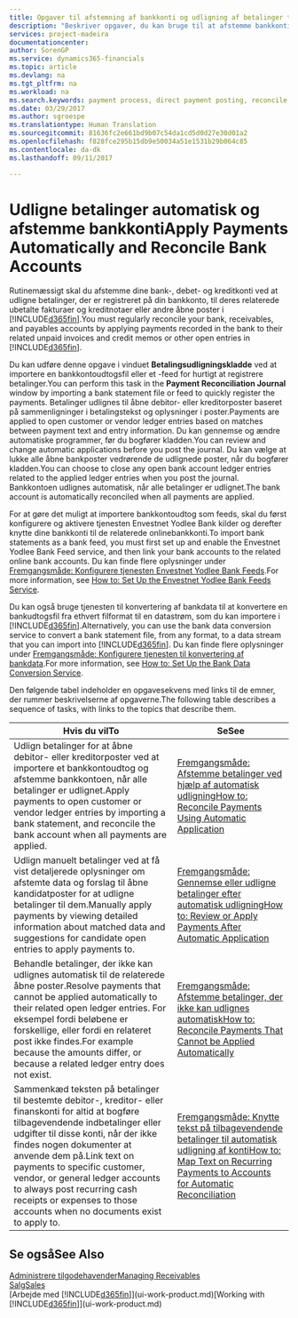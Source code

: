 ```yaml
---
title: Opgaver til afstemning af bankkonti og udligning af betalinger til relaterede poster | Microsoft Docs
description: "Beskriver opgaver, du kan bruge til at afstemme bankkonti, tilgodehavender og skyldige beløb, bogføre indbetalinger eller udgifter og udligne betalinger automatisk."
services: project-madeira
documentationcenter: 
author: SorenGP
ms.service: dynamics365-financials
ms.topic: article
ms.devlang: na
ms.tgt_pltfrm: na
ms.workload: na
ms.search.keywords: payment process, direct payment posting, reconcile payment, expenses, cash receipts
ms.date: 03/29/2017
ms.author: sgroespe
ms.translationtype: Human Translation
ms.sourcegitcommit: 81636fc2e661bd9b07c54da1cd5d0d27e30d01a2
ms.openlocfilehash: f828fce295b15db9e50034a51e1531b29b064c85
ms.contentlocale: da-dk
ms.lasthandoff: 09/11/2017

---
```

# <a name="apply-payments-automatically-and-reconcile-bank-accounts"></a><span data-ttu-id="e06cc-103">Udligne betalinger automatisk og afstemme bankkonti</span><span class="sxs-lookup"><span data-stu-id="e06cc-103">Apply Payments Automatically and Reconcile Bank Accounts</span></span>
<span data-ttu-id="e06cc-104">Rutinemæssigt skal du afstemme dine bank-, debet- og kreditkonti ved at udligne betalinger, der er registreret på din bankkonto, til deres relaterede ubetalte fakturaer og kreditnotaer eller andre åbne poster i [!INCLUDE[d365fin](includes/d365fin_long_md.md)].</span><span class="sxs-lookup"><span data-stu-id="e06cc-104">You must regularly reconcile your bank, receivables, and payables accounts by applying payments recorded in the bank to their related unpaid invoices and credit memos or other open entries in [!INCLUDE[d365fin](includes/d365fin_long_md.md)].</span></span>  

<span data-ttu-id="e06cc-105">Du kan udføre denne opgave i vinduet **Betalingsudligningskladde** ved at importere en bankkontoudtogsfil eller et -feed for hurtigt at registrere betalinger.</span><span class="sxs-lookup"><span data-stu-id="e06cc-105">You can perform this task in the **Payment Reconciliation Journal** window by importing a bank statement file or feed to quickly register the payments.</span></span> <span data-ttu-id="e06cc-106">Betalinger udlignes til åbne debitor- eller kreditorposter baseret på sammenligninger i betalingstekst og oplysninger i poster.</span><span class="sxs-lookup"><span data-stu-id="e06cc-106">Payments are applied to open customer or vendor ledger entries based on matches between payment text and entry information.</span></span> <span data-ttu-id="e06cc-107">Du kan gennemse og ændre automatiske programmer, før du bogfører kladden.</span><span class="sxs-lookup"><span data-stu-id="e06cc-107">You can review and change automatic applications before you post the journal.</span></span> <span data-ttu-id="e06cc-108">Du kan vælge at lukke alle åbne bankposter vedrørende de udlignede poster, når du bogfører kladden.</span><span class="sxs-lookup"><span data-stu-id="e06cc-108">You can choose to close any open bank account ledger entries related to the applied ledger entries when you post the journal.</span></span> <span data-ttu-id="e06cc-109">Bankkontoen udlignes automatisk, når alle betalinger er udlignet.</span><span class="sxs-lookup"><span data-stu-id="e06cc-109">The bank account is automatically reconciled when all payments are applied.</span></span>  

<span data-ttu-id="e06cc-110">For at gøre det muligt at importere bankkontoudtog som feeds, skal du først konfigurere og aktivere tjenesten Envestnet Yodlee Bank kilder og derefter knytte dine bankkonti til de relaterede onlinebankkonti.</span><span class="sxs-lookup"><span data-stu-id="e06cc-110">To import bank statements as a bank feed, you must first set up and enable the Envestnet Yodlee Bank Feed service, and then link your bank accounts to the related online bank accounts.</span></span> <span data-ttu-id="e06cc-111">Du kan finde flere oplysninger under [Fremgangsmåde: Konfigurere tjenesten Envestnet Yodlee Bank Feeds](bank-how-setup-bank-statement-service.md).</span><span class="sxs-lookup"><span data-stu-id="e06cc-111">For more information, see [How to: Set Up the Envestnet Yodlee Bank Feeds Service](bank-how-setup-bank-statement-service.md).</span></span>  

<span data-ttu-id="e06cc-112">Du kan også bruge tjenesten til konvertering af bankdata til at konvertere en bankudtogsfil fra ethvert filformat til en datastrøm, som du kan importere i [!INCLUDE[d365fin](includes/d365fin_long_md.md)].</span><span class="sxs-lookup"><span data-stu-id="e06cc-112">Alternatively, you can use the bank data conversion service to convert a bank statement file, from any format, to a data stream that you can import into [!INCLUDE[d365fin](includes/d365fin_long_md.md)].</span></span> <span data-ttu-id="e06cc-113">Du kan finde flere oplysninger under [Fremgangsmåde: Konfigurere tjenesten til konvertering af bankdata](bank-how-setup-bank-data-conversion-service.md).</span><span class="sxs-lookup"><span data-stu-id="e06cc-113">For more information, see [How to: Set Up the Bank Data Conversion Service](bank-how-setup-bank-data-conversion-service.md).</span></span>  

<span data-ttu-id="e06cc-114">Den følgende tabel indeholder en opgavesekvens med links til de emner, der rummer beskrivelserne af opgaverne.</span><span class="sxs-lookup"><span data-stu-id="e06cc-114">The following table describes a sequence of tasks, with links to the topics that describe them.</span></span>  

| <span data-ttu-id="e06cc-115">Hvis du vil</span><span class="sxs-lookup"><span data-stu-id="e06cc-115">To</span></span> | <span data-ttu-id="e06cc-116">Se</span><span class="sxs-lookup"><span data-stu-id="e06cc-116">See</span></span> |
| --- | --- |
| <span data-ttu-id="e06cc-117">Udlign betalinger for at åbne debitor- eller kreditorposter ved at importere et bankkontoudtog og afstemme bankkontoen, når alle betalinger er udlignet.</span><span class="sxs-lookup"><span data-stu-id="e06cc-117">Apply payments to open customer or vendor ledger entries by importing a bank statement, and reconcile the bank account when all payments are applied.</span></span> |[<span data-ttu-id="e06cc-118">Fremgangsmåde: Afstemme betalinger ved hjælp af automatisk udligning</span><span class="sxs-lookup"><span data-stu-id="e06cc-118">How to: Reconcile Payments Using Automatic Application</span></span>](receivables-how-reconcile-payments-auto-application.md) |
| <span data-ttu-id="e06cc-119">Udlign manuelt betalinger ved at få vist detaljerede oplysninger om afstemte data og forslag til åbne kandidatposter for at udligne betalinger til dem.</span><span class="sxs-lookup"><span data-stu-id="e06cc-119">Manually apply payments by viewing detailed information about matched data and suggestions for candidate open entries to apply payments to.</span></span> |[<span data-ttu-id="e06cc-120">Fremgangsmåde: Gennemse eller udligne betalinger efter automatisk udligning</span><span class="sxs-lookup"><span data-stu-id="e06cc-120">How to: Review or Apply Payments After Automatic Application</span></span>](receivables-how-review-apply-payments-auto-application.md) |
| <span data-ttu-id="e06cc-121">Behandle betalinger, der ikke kan udlignes automatisk til de relaterede åbne poster.</span><span class="sxs-lookup"><span data-stu-id="e06cc-121">Resolve payments that cannot be applied automatically to their related open ledger entries.</span></span> <span data-ttu-id="e06cc-122">For eksempel fordi beløbene er forskellige, eller fordi en relateret post ikke findes.</span><span class="sxs-lookup"><span data-stu-id="e06cc-122">For example because the amounts differ, or because a related ledger entry does not exist.</span></span> |[<span data-ttu-id="e06cc-123">Fremgangsmåde: Afstemme betalinger, der ikke kan udlignes automatisk</span><span class="sxs-lookup"><span data-stu-id="e06cc-123">How to: Reconcile Payments That Cannot be Applied Automatically</span></span>](receivables-how-reconcile-payments-cannot-apply-auto.md) |
| <span data-ttu-id="e06cc-124">Sammenkæd teksten på betalinger til bestemte debitor-, kreditor- eller finanskonti for altid at bogføre tilbagevendende indbetalinger eller udgifter til disse konti, når der ikke findes nogen dokumenter at anvende dem på.</span><span class="sxs-lookup"><span data-stu-id="e06cc-124">Link text on payments to specific customer, vendor, or general ledger accounts to always post recurring cash receipts or expenses to those accounts when no documents exist to apply to.</span></span> |[<span data-ttu-id="e06cc-125">Fremgangsmåde: Knytte tekst på tilbagevendende betalinger til automatisk udligning af konti</span><span class="sxs-lookup"><span data-stu-id="e06cc-125">How to: Map Text on Recurring Payments to Accounts for Automatic Reconciliation</span></span>](receivables-how-map-text-recurring-payments-accounts-auto-reconcilliation.md) |

## <a name="see-also"></a><span data-ttu-id="e06cc-126">Se også</span><span class="sxs-lookup"><span data-stu-id="e06cc-126">See Also</span></span>
[<span data-ttu-id="e06cc-127">Administrere tilgodehavender</span><span class="sxs-lookup"><span data-stu-id="e06cc-127">Managing Receivables</span></span>](receivables-manage-receivables.md)  
[<span data-ttu-id="e06cc-128">Salg</span><span class="sxs-lookup"><span data-stu-id="e06cc-128">Sales</span></span>](sales-manage-sales.md)  
<span data-ttu-id="e06cc-129">[Arbejde med [!INCLUDE[d365fin](includes/d365fin_md.md)]](ui-work-product.md)</span><span class="sxs-lookup"><span data-stu-id="e06cc-129">[Working with [!INCLUDE[d365fin](includes/d365fin_md.md)]](ui-work-product.md)</span></span>

